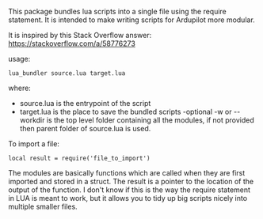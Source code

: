 This package bundles lua scripts into a single file using the require statement. It is intended to make writing scripts for Ardupilot more modular.

It is inspired by this Stack Overflow answer: https://stackoverflow.com/a/58776273


usage: 

`lua_bundler source.lua target.lua`

where: 
- source.lua is the entrypoint of the script
- target.lua is the place to save the bundled scripts
-optional -w or --workdir is the top level folder containing all the modules, if not provided then parent folder of source.lua is used.


To import a file:

`local result = require('file_to_import')`


The modules are basically functions which are called when they are first imported and stored in a struct. The result is a pointer to the location of the output of the function. I don't know if this is the way the require statement in LUA is meant to work, but it allows you to tidy up big scripts nicely into multiple smaller files.